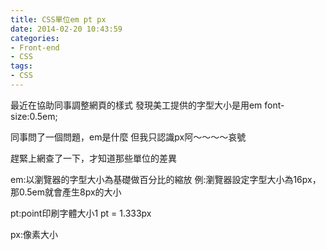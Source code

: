 ```yaml
---
title: CSS單位em pt px
date: 2014-02-20 10:43:59
categories:
- Front-end
- CSS
tags:
- CSS
---
```

最近在協助同事調整網頁的樣式
發現美工提供的字型大小是用em
font-size:0.5em;

同事問了一個問題，em是什麼
但我只認識px阿～～～～哀號

趕緊上網查了一下，才知道那些單位的差異

em:以瀏覽器的字型大小為基礎做百分比的縮放
例:瀏覽器設定字型大小為16px，那0.5em就會產生8px的大小

pt:point印刷字體大小1 pt = 1.333px

px:像素大小